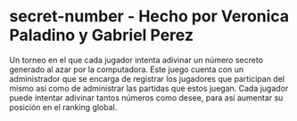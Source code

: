 # secret-number - Hecho por Veronica Paladino y Gabriel Perez
Un torneo en el que cada jugador intenta adivinar un número secreto generado al azar por la computadora.
Este juego cuenta con un administrador que se encarga de registrar los jugadores que participan del mismo así como de administrar las partidas que estos juegan. Cada jugador puede intentar adivinar tantos números como desee, para así aumentar su posición en el ranking global.
